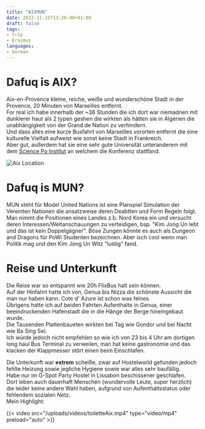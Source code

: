 ```yaml
---
title: "AIXMUN"
date: 2022-11-25T13:26:00+01:00
draft: false
tags:
- trip
- Erasmus
languages:
- German
---
```


# Dafuq is AIX?

Aix-en-Provence kleine, reiche, weiße und wunderschöne Stadt in der Provence, 20 Minuten von Marseilles entfernt.  
For real ich habe innerhalb der ~38 Stunden die ich dort war niemadnen mit dunklerer haut als 2 typen geshen die wirkten als hätten sie in Algerien die unabhängigkeit von der Grand de Nation zu verhindern.  
Und dass alles eine kurze Busfahrt von Marseilles vororten entfernt die eine kulturelle Vielfalt aufweist wie sonst keine Stadt in Frankreich.  
Aber gut, außerdem hat sie eine sehr gute Universität unteranderem mit dem [Science Po Institut](https://de.wikipedia.org/wiki/Institut_d%E2%80%99%C3%A9tudes_politiques_d%E2%80%99Aix-en-Provence) an welchem die Konferenz stattfand.
  

![Aix Location](/uploads/aixLocation.jpg)

# Dafuq is MUN?

MUN steht für Model United Nations ist eine Planspiel Simulation der Vereinten Nationen die ansatzweise deren Deabtten und Form Regeln folgt.
Man nimmt die Positionen eines Landes z.b. Nord Korea ein und versucht deren Interessen/Weltanschauungen zu verteidigen, bsp. "Kim Jong Un lebt und das ist kein Doppelgägner".
Böse Zungen könnte es auch als Dungeon and Dragons für PoWi Studenten bezeichnen.
Aber isch cool wenn man Politik mag und den Kim Jong Un Witz "lustig" fand.

# Reise und Unterkunft

Die Reise war so entspannt wie 20h FlixBus halt sein können.  
Auf der Hinfahrt hatte ich von, Genua bis Nizza die schönste Aussicht die man nur haben kann. Cote d' Azure ist schon was feines.  
Übrigens hatte ich auf beiden Fahrten Aufenthalte in Genua, einer beeindruckenden Hafenstadt die in die Hänge der Berge hineingebaut wurde.  
Die Tausenden Plattenbaueten wirkten bei Tag wie Gondor und bei Nacht wie Ba Sing Sei.  
Ich würde jedoch nicht empfehlen so wie ich von 23 bis 4 Uhr am dortigen long haul Bus Terminal zu verweilen, man hat keine gastronomie und das klacken der Klappmesser stört einen beim Einschlafen.  
  
Die Unterkunft war **extrem** scheiße, zwar auf Hostelworld gefunden jedoch fehlte Heizung sowie jegliche Hygiene sowie war alles sehr baufällig.  
Habe nur im G-Spot Party Hostel in Lissabon beschissener geschlafen.  
Dort leben auch dauerhaft Menschen (wundervolle Leute, super herzlich) die leider keine andere Wahl haben, aufgrund von Aufenthaltsstatus oder fehlendem sozialen Netz.  
Mein Highlight:  
  
{{< video src="/uploads/videos/toiletteAix.mp4" type="video/mp4" preload="auto" >}}